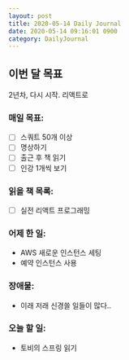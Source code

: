 ```yaml
---
layout: post
title: 2020-05-14 Daily Journal
date: 2020-05-14 09:16:01 0900
category: DailyJournal
---
```


## 이번 달 목표
2년차, 다시 시작. 리액트로

### 매일 목표:
- [ ] 스쿼트 50개 이상
- [ ] 명상하기
- [ ] 출근 후 책 읽기
- [ ] 인강 1개씩 보기

### 읽을 책 목록:
- [ ] 실전 리액트 프로그래밍

### 어제 한 일:
* AWS 새로운 인스턴스 세팅
* 예약 인스턴스 사용

### 장애물:
* 이래 저래 신경쓸 일들이 많다..

### 오늘 할 일:
* 토비의 스프링 읽기